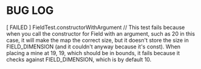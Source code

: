 # BUG LOG

[  FAILED  ] FieldTest.constructorWithArgument
// This test fails because when you call the constructor for
Field with an argument, such as 20 in this case, it will make
the map the correct size, but it doesn't store the size in
FIELD_DIMENSION (and it couldn't anyway because it's const).
When placing a mine at 19, 19, which should be in bounds, it
fails because it checks against FIELD_DIMENSION, which is by
default 10.